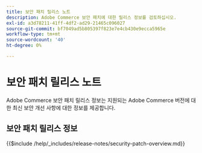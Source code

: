 ```yaml
---
title: 보안 패치 릴리스 노트
description: Adobe Commerce 보안 패치에 대한 릴리스 정보를 검토하십시오.
exl-id: a3d78211-41ff-4df2-ad29-21465c096027
source-git-commit: bf7049ad5b805397f823e7e4cb430e9ecca5965e
workflow-type: tm+mt
source-wordcount: '40'
ht-degree: 0%

---
```



# 보안 패치 릴리스 노트

Adobe Commerce 보안 패치 릴리스 정보는 지원되는 Adobe Commerce 버전에 대한 최신 보안 개선 사항에 대한 정보를 제공합니다.

## 보안 패치 릴리스 정보

{{$include /help/_includes/release-notes/security-patch-overview.md}}

<!-- Last updated from includes: 2025-10-09 22:53:22 -->
